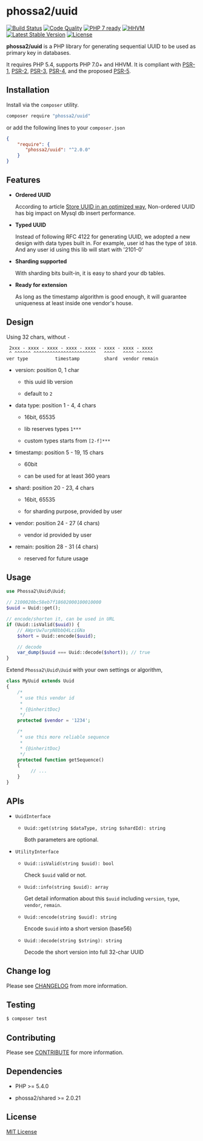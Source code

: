 # phossa2/uuid
[![Build Status](https://travis-ci.org/phossa2/uuid.svg?branch=master)](https://travis-ci.org/phossa2/uuid)
[![Code Quality](https://scrutinizer-ci.com/g/phossa2/uuid/badges/quality-score.png?b=master)](https://scrutinizer-ci.com/g/phossa2/uuid/)
[![PHP 7 ready](http://php7ready.timesplinter.ch/phossa2/uuid/master/badge.svg)](https://travis-ci.org/phossa2/uuid)
[![HHVM](https://img.shields.io/hhvm/phossa2/uuid.svg?style=flat)](http://hhvm.h4cc.de/package/phossa2/uuid)
[![Latest Stable Version](https://img.shields.io/packagist/vpre/phossa2/uuid.svg?style=flat)](https://packagist.org/packages/phossa2/uuid)
[![License](https://poser.pugx.org/phossa2/uuid/license)](http://mit-license.org/)

**phossa2/uuid** is a PHP library for generating sequential UUID to be used as
primary key in databases.

It requires PHP 5.4, supports PHP 7.0+ and HHVM. It is compliant with [PSR-1][PSR-1],
[PSR-2][PSR-2], [PSR-3][PSR-3], [PSR-4][PSR-4], and the proposed [PSR-5][PSR-5].

[PSR-1]: http://www.php-fig.org/psr/psr-1/ "PSR-1: Basic Coding Standard"
[PSR-2]: http://www.php-fig.org/psr/psr-2/ "PSR-2: Coding Style Guide"
[PSR-3]: http://www.php-fig.org/psr/psr-3/ "PSR-3: Logger Interface"
[PSR-4]: http://www.php-fig.org/psr/psr-4/ "PSR-4: Autoloader"
[PSR-5]: https://github.com/phpDocumentor/fig-standards/blob/master/proposed/phpdoc.md "PSR-5: PHPDoc"

Installation
---
Install via the `composer` utility.

```bash
composer require "phossa2/uuid"
```

or add the following lines to your `composer.json`

```json
{
    "require": {
       "phossa2/uuid": "^2.0.0"
    }
}
```

Features
---

- <a name="seq"></a>**Ordered UUID**

  According to article [Store UUID in an optimized way](https://www.percona.com/blog/2014/12/19/store-uuid-optimized-way/),
  Non-ordered UUID has big impact on Mysql db insert performance.

- <a name="type"></a>**Typed UUID**

  Instead of following RFC 4122 for generating UUID, we adopted a new design
  with data types built in. For example, user id has the type of `1010`. And
  any user id using this lib will start with '2101-0'

- <a name="shard"></a>**Sharding supported**

  With sharding bits built-in, it is easy to shard your db tables.

- <a name="good"></a>**Ready for extension**

  As long as the timestamp algorithm is good enough, it will guarantee
  uniqueness at least inside one vendor's house.

Design
---

Using 32 chars, without `-`

```
 2xxx - xxxx - xxxx - xxxx - xxxx - xxxx - xxxx - xxxx
 ^ ^^^^^^ ^^^^^^^^^^^^^^^^^^^^^^^   ^^^^   ^^^^ ^^^^^^
ver type          timestamp         shard  vendor remain
```

- version: position 0, 1 char

  - this uuid lib version

  - default to `2`

- data type: position 1 - 4, 4 chars

  - 16bit, 65535

  - lib reserves types `1***`

  - custom types starts from `[2-f]***`

- timestamp: position 5 - 19, 15 chars

  - 60bit

  - can be used for at least 360 years

- shard: position 20 - 23, 4 chars

  - 16bit, 65535

  - for sharding purpose, provided by user

- vendor: position 24 - 27 (4 chars)

  - vendor id provided by user

- remain: position 28 - 31 (4 chars)

  - reserved for future usage

Usage
---

```php
use Phossa2\Uuid\Uuid;

// 2100020bc58eb7f18602000100010000
$uuid = Uuid::get();

// encode/shorten it, can be used in URL
if (Uuid::isValid($uuid)) {
    // AWprUw7urpN8bbQ4LciGNa
    $short = Uuid::encode($uuid);

    // decode
    var_dump($uuid === Uuid::decode($short)); // true
}
```

Extend `Phossa2\Uuid\Uuid` with your own settings or algorithm,

```php
class MyUuid extends Uuid
{
    /*
     * use this vendor id
     *
     * {@inheritDoc}
     */
    protected $vendor = '1234';

    /*
     * use this more reliable sequence
     *
     * {@inheritDoc}
     */
    protected function getSequence()
    {
         // ...
    }
}
```

APIs
---

- <a name="api"></a>`UuidInterface`

  - `Uuid::get(string $dataType, string $shardId): string`

    Both parameters are optional.

- <a name="api2"></a>`UtilityInterface`

  - `Uuid::isValid(string $uuid): bool`

    Check `$uuid` valid or not.

  - `Uuid::info(string $uuid): array`

    Get detail information about this `$uuid` including `version`, `type`,
    `vendor`, `remain`.

  - `Uuid::encode(string $uuid): string`

    Encode `$uuid` into a short version (base56)

  - `Uuid::decode(string $string): string`

    Decode the short version into full 32-char UUID

Change log
---

Please see [CHANGELOG](CHANGELOG.md) from more information.

Testing
---

```bash
$ composer test
```

Contributing
---

Please see [CONTRIBUTE](CONTRIBUTE.md) for more information.

Dependencies
---

- PHP >= 5.4.0

- phossa2/shared >= 2.0.21

License
---

[MIT License](http://mit-license.org/)

